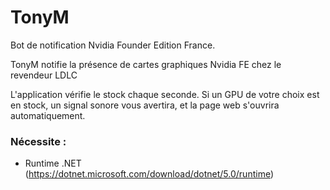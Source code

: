 # TonyM
Bot de notification Nvidia Founder Edition France.

TonyM notifie la présence de cartes graphiques Nvidia FE chez le revendeur LDLC


L'application vérifie le stock chaque seconde. 
Si un GPU de votre choix est en stock, un signal sonore vous avertira, et la page web s'ouvrira automatiquement.

### Nécessite :
 * Runtime .NET (https://dotnet.microsoft.com/download/dotnet/5.0/runtime)

